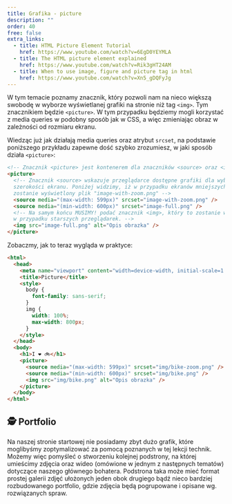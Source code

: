 ```yaml
---
title: Grafika - picture
description: ""
order: 40
free: false
extra_links:
  - title: HTML Picture Element Tutorial
    href: https://www.youtube.com/watch?v=6EgD0YEYMLA
  - title: The HTML picture element explained
    href: https://www.youtube.com/watch?v=Rik3gHT24AM
  - title: When to use image, figure and picture tag in html
    href: https://www.youtube.com/watch?v=Xn5_gDQFyJg
---
```


<script>
	import Vimeo from "$lib/components/video/Vimeo.svelte";
</script>

W tym temacie poznamy znacznik, który pozwoli nam na nieco większą swobodę w wyborze wyświetlanej grafiki na stronie niż tag `<img>`. Tym znacznikiem będzie `<picture>`. W tym przypadku będziemy mogli korzystać z media queries w podobny sposób jak w CSS, a więc zmieniając obraz w zależności od rozmiaru ekranu.

Wiedząc już jak działają media queries oraz atrybut `srcset`, na podstawie poniższego przykładu zapewne dość szybko zrozumiesz, w jaki sposób działa `<picture>`:

```html
<!-- Znacznik <picture> jest kontenerem dla znaczników <source> oraz <img> -->
<picture>
  <!-- Znacznik <source> wskazuje przeglądarce dostępne grafiki dla wybranych
  szerokości ekranu. Poniżej widzimy, iż w przypadku ekranów mniejszych niż 600px,
  zostanie wyświetlony plik "image-with-zoom.png" -->
  <source media="(max-width: 599px)" srcset="image-with-zoom.png" />
  <source media="(min-width: 600px)" srcset="image-full.png" />
  <!-- Na samym końcu MUSIMY! podać znacznik <img>, który to zostanie wyświetlony
  w przypadku starszych przeglądarek. -->
  <img src="image-full.png" alt="Opis obrazka" />
</picture>
```

Zobaczmy, jak to teraz wygląda w praktyce:

```html
<html>
  <head>
    <meta name="viewport" content="width=device-width, initial-scale=1.0" />
    <title>Picture</title>
    <style>
      body {
        font-family: sans-serif;
      }
      img {
        width: 100%;
        max-width: 800px;
      }
    </style>
  </head>
  <body>
    <h1>I ❤ 🚲</h1>
    <picture>
      <source media="(max-width: 599px)" srcset="img/bike-zoom.png" />
      <source media="(min-width: 600px)" srcset="img/bike.png" />
      <img src="img/bike.png" alt="Opis obrazka" />
    </picture>
  </body>
</html>
```

<Vimeo id="567456881" h="aeeea81d8c" />

## 🕵️ Portfolio

Na naszej stronie startowej nie posiadamy zbyt dużo grafik, które moglibyśmy zoptymalizować za pomocą poznanych w tej lekcji technik. Możemy więc pomyśleć o stworzeniu kolejnej podstrony, na której umieścimy zdjęcia oraz wideo (omówione w jednym z następnych tematów) dotyczące naszego głównego bohatera. Podstrona taka może mieć format prostej galerii zdjęć ułożonych jeden obok drugiego bądź nieco bardziej rozbudowanego portfolio, gdzie zdjęcia będą pogrupowane i opisane wg. rozwiązanych spraw.
